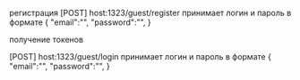 регистрация
[POST] host:1323/guest/register
принимает логин и пароль в формате
{
    "email":"",
    "password":"",
}

получение токенов 

[POST] host:1323/guest/login 
принимает логин и пароль в формате
{
    "email":"",
    "password":"",
}


